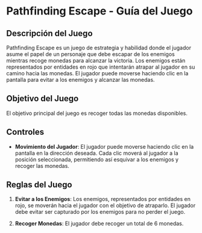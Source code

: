 # Pathfinding Escape - Guía del Juego

## Descripción del Juego

Pathfinding Escape es un juego de estrategia y habilidad donde el jugador asume el papel de un personaje que debe escapar de los enemigos mientras recoge monedas para alcanzar la victoria. Los enemigos están representados por entidades en rojo que intentarán atrapar al jugador en su camino hacia las monedas. El jugador puede moverse haciendo clic en la pantalla para evitar a los enemigos y alcanzar las monedas.

## Objetivo del Juego

El objetivo principal del juego es recoger todas las monedas disponibles. 

## Controles

- **Movimiento del Jugador**: El jugador puede moverse haciendo clic en la pantalla en la dirección deseada. Cada clic moverá al jugador a la posición seleccionada, permitiendo así esquivar a los enemigos y recoger las monedas.

## Reglas del Juego

1. **Evitar a los Enemigos**: Los enemigos, representados por entidades en rojo, se moverán hacia el jugador con el objetivo de atraparlo. El jugador debe evitar ser capturado por los enemigos para no perder el juego.

2. **Recoger Monedas**: El jugador debe recoger un total de 6 monedas. 
